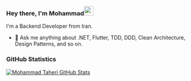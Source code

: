 ### Hey there, I'm  Mohammad<img src="https://media.giphy.com/media/hvRJCLFzcasrR4ia7z/giphy.gif" width="25px">

<!--
<div align="center">
<p align="center">Join Me In Socials!</p>
  
<a href="https://www.linkedin.com/in/mohammad-taheri-8996821a7?utm_source=share&utm_campaign=share_via&utm_content=profile&utm_medium=android_app">
    <img src="https://img.shields.io/badge/linkedin-%230077B5.svg?&style=for-the-badge&logo=linkedin&logoColor=white" />
</a>
-->


</div>

I'm a Backend Developer from Iran.
- 💬 Ask me anything about .NET, Flutter, TDD, DDD, Clean Architecture,  Design Patterns, and so on.

<!--
- 🌏 You can find me in social that is mentioned in top Or for fast way just send me a Mail in taherimohammad08@gmail.com
-->


<!--

### Languages & Tools
<div>
<img src="https://img.shields.io/badge/.NET-0175C2?style=flat-square&logo=dotnet&logoColor=white">
<img src="https://img.shields.io/badge/Dart-02569B?style=flat-square&logo=dart&logoColor=white">
<img src="https://img.shields.io/badge/Flutter-ED8B00?style=flat-square&logo=flutter&logoColor=white">

<img src="https://img.shields.io/badge/Nodejs-4CAF50?style=flat-square&logo=Nodejs&logoColor=white">
<img src="https://img.shields.io/badge/MongoDb-4CAF50?style=flat-square&logo=MongoDb&logoColor=white">

<img src="https://img.shields.io/badge/SqlServer-A1887F?style=flat-square&logo=mss&logoColor=white">
</div>
-->

### GitHub Statistics
[![Mohammad Taheri GitHub Stats](https://github-readme-stats.vercel.app/api?username=mohammadtaherri&show_icons=true&theme=nord&show=prs_merged,prs_merged_percentage)](https://github.com/anuraghazra/github-readme-stats)


<!--
[![Top Langs](https://github-readme-stats.vercel.app/api/top-langs/?username=mohammadtaherri&layout=compact)](https://github.com/anuraghazra/github-readme-stats)
-->
<!--
<p align="center"> 
  Visitor count<br>
  <img src="https://profile-counter.glitch.me/mohammadtaherri/count.svg" />
</p>

-->
